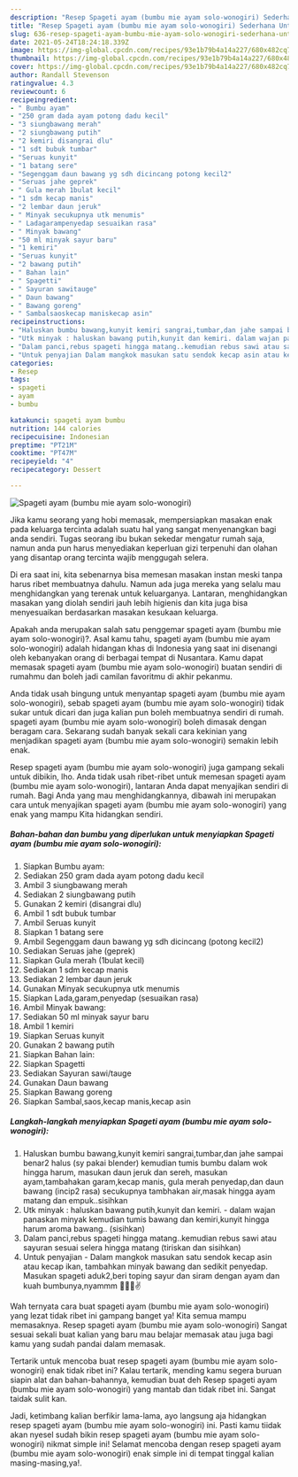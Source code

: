 ```yaml
---
description: "Resep Spageti ayam (bumbu mie ayam solo-wonogiri) Sederhana Untuk Jualan"
title: "Resep Spageti ayam (bumbu mie ayam solo-wonogiri) Sederhana Untuk Jualan"
slug: 636-resep-spageti-ayam-bumbu-mie-ayam-solo-wonogiri-sederhana-untuk-jualan
date: 2021-05-24T18:24:18.339Z
image: https://img-global.cpcdn.com/recipes/93e1b79b4a14a227/680x482cq70/spageti-ayam-bumbu-mie-ayam-solo-wonogiri-foto-resep-utama.jpg
thumbnail: https://img-global.cpcdn.com/recipes/93e1b79b4a14a227/680x482cq70/spageti-ayam-bumbu-mie-ayam-solo-wonogiri-foto-resep-utama.jpg
cover: https://img-global.cpcdn.com/recipes/93e1b79b4a14a227/680x482cq70/spageti-ayam-bumbu-mie-ayam-solo-wonogiri-foto-resep-utama.jpg
author: Randall Stevenson
ratingvalue: 4.3
reviewcount: 6
recipeingredient:
- " Bumbu ayam"
- "250 gram dada ayam potong dadu kecil"
- "3 siungbawang merah"
- "2 siungbawang putih"
- "2 kemiri disangrai dlu"
- "1 sdt bubuk tumbar"
- "Seruas kunyit"
- "1 batang sere"
- "Segenggam daun bawang yg sdh dicincang potong kecil2"
- "Seruas jahe geprek"
- " Gula merah 1bulat kecil"
- "1 sdm kecap manis"
- "2 lembar daun jeruk"
- " Minyak secukupnya utk menumis"
- " Ladagarampenyedap sesuaikan rasa"
- " Minyak bawang"
- "50 ml minyak sayur baru"
- "1 kemiri"
- "Seruas kunyit"
- "2 bawang putih"
- " Bahan lain"
- " Spagetti"
- " Sayuran sawitauge"
- " Daun bawang"
- " Bawang goreng"
- " Sambalsaoskecap maniskecap asin"
recipeinstructions:
- "Haluskan bumbu bawang,kunyit kemiri sangrai,tumbar,dan jahe sampai benar2 halus (sy pakai blender) kemudian tumis bumbu dalam wok hingga harum, masukan daun jeruk dan sereh, masukan ayam,tambahakan garam,kecap manis, gula merah penyedap,dan daun bawang (incip2 rasa) secukupnya tambhakan air,masak hingga ayam matang dan empuk..sisihkan"
- "Utk minyak : haluskan bawang putih,kunyit dan kemiri. dalam wajan panaskan minyak kemudian tumis bawang dan kemiri,kunyit hingga harum aroma bawang.. (sisihkan)"
- "Dalam panci,rebus spageti hingga matang..kemudian rebus sawi atau sayuran sesuai selera hingga matang (tiriskan dan sisihkan)"
- "Untuk penyajian Dalam mangkok masukan satu sendok kecap asin atau kecap ikan, tambahkan minyak bawang dan sedikit penyedap. Masukan spageti aduk2,beri toping sayur dan siram dengan ayam dan kuah bumbunya,nyammm 🤤🤤😚✌️"
categories:
- Resep
tags:
- spageti
- ayam
- bumbu

katakunci: spageti ayam bumbu 
nutrition: 144 calories
recipecuisine: Indonesian
preptime: "PT21M"
cooktime: "PT47M"
recipeyield: "4"
recipecategory: Dessert

---
```



![Spageti ayam (bumbu mie ayam solo-wonogiri)](https://img-global.cpcdn.com/recipes/93e1b79b4a14a227/680x482cq70/spageti-ayam-bumbu-mie-ayam-solo-wonogiri-foto-resep-utama.jpg)

Jika kamu seorang yang hobi memasak, mempersiapkan masakan enak pada keluarga tercinta adalah suatu hal yang sangat menyenangkan bagi anda sendiri. Tugas seorang ibu bukan sekedar mengatur rumah saja, namun anda pun harus menyediakan keperluan gizi terpenuhi dan olahan yang disantap orang tercinta wajib menggugah selera.

Di era  saat ini, kita sebenarnya bisa memesan masakan instan meski tanpa harus ribet membuatnya dahulu. Namun ada juga mereka yang selalu mau menghidangkan yang terenak untuk keluarganya. Lantaran, menghidangkan masakan yang diolah sendiri jauh lebih higienis dan kita juga bisa menyesuaikan berdasarkan masakan kesukaan keluarga. 



Apakah anda merupakan salah satu penggemar spageti ayam (bumbu mie ayam solo-wonogiri)?. Asal kamu tahu, spageti ayam (bumbu mie ayam solo-wonogiri) adalah hidangan khas di Indonesia yang saat ini disenangi oleh kebanyakan orang di berbagai tempat di Nusantara. Kamu dapat memasak spageti ayam (bumbu mie ayam solo-wonogiri) buatan sendiri di rumahmu dan boleh jadi camilan favoritmu di akhir pekanmu.

Anda tidak usah bingung untuk menyantap spageti ayam (bumbu mie ayam solo-wonogiri), sebab spageti ayam (bumbu mie ayam solo-wonogiri) tidak sukar untuk dicari dan juga kalian pun boleh membuatnya sendiri di rumah. spageti ayam (bumbu mie ayam solo-wonogiri) boleh dimasak dengan beragam cara. Sekarang sudah banyak sekali cara kekinian yang menjadikan spageti ayam (bumbu mie ayam solo-wonogiri) semakin lebih enak.

Resep spageti ayam (bumbu mie ayam solo-wonogiri) juga gampang sekali untuk dibikin, lho. Anda tidak usah ribet-ribet untuk memesan spageti ayam (bumbu mie ayam solo-wonogiri), lantaran Anda dapat menyajikan sendiri di rumah. Bagi Anda yang mau menghidangkannya, dibawah ini merupakan cara untuk menyajikan spageti ayam (bumbu mie ayam solo-wonogiri) yang enak yang mampu Kita hidangkan sendiri.

<!--inarticleads1-->

##### Bahan-bahan dan bumbu yang diperlukan untuk menyiapkan Spageti ayam (bumbu mie ayam solo-wonogiri):

1. Siapkan  Bumbu ayam:
1. Sediakan 250 gram dada ayam potong dadu kecil
1. Ambil 3 siungbawang merah
1. Sediakan 2 siungbawang putih
1. Gunakan 2 kemiri (disangrai dlu)
1. Ambil 1 sdt bubuk tumbar
1. Ambil Seruas kunyit
1. Siapkan 1 batang sere
1. Ambil Segenggam daun bawang yg sdh dicincang (potong kecil2)
1. Sediakan Seruas jahe (geprek)
1. Siapkan  Gula merah (1bulat kecil)
1. Sediakan 1 sdm kecap manis
1. Sediakan 2 lembar daun jeruk
1. Gunakan  Minyak secukupnya utk menumis
1. Siapkan  Lada,garam,penyedap (sesuaikan rasa)
1. Ambil  Minyak bawang:
1. Sediakan 50 ml minyak sayur baru
1. Ambil 1 kemiri
1. Siapkan Seruas kunyit
1. Gunakan 2 bawang putih
1. Siapkan  Bahan lain:
1. Siapkan  Spagetti
1. Sediakan  Sayuran sawi/tauge
1. Gunakan  Daun bawang
1. Siapkan  Bawang goreng
1. Siapkan  Sambal,saos,kecap manis,kecap asin




<!--inarticleads2-->

##### Langkah-langkah menyiapkan Spageti ayam (bumbu mie ayam solo-wonogiri):

1. Haluskan bumbu bawang,kunyit kemiri sangrai,tumbar,dan jahe sampai benar2 halus (sy pakai blender) kemudian tumis bumbu dalam wok hingga harum, masukan daun jeruk dan sereh, masukan ayam,tambahakan garam,kecap manis, gula merah penyedap,dan daun bawang (incip2 rasa) secukupnya tambhakan air,masak hingga ayam matang dan empuk..sisihkan
1. Utk minyak : haluskan bawang putih,kunyit dan kemiri. - dalam wajan panaskan minyak kemudian tumis bawang dan kemiri,kunyit hingga harum aroma bawang.. (sisihkan)
1. Dalam panci,rebus spageti hingga matang..kemudian rebus sawi atau sayuran sesuai selera hingga matang (tiriskan dan sisihkan)
1. Untuk penyajian - Dalam mangkok masukan satu sendok kecap asin atau kecap ikan, tambahkan minyak bawang dan sedikit penyedap. Masukan spageti aduk2,beri toping sayur dan siram dengan ayam dan kuah bumbunya,nyammm 🤤🤤😚✌️




Wah ternyata cara buat spageti ayam (bumbu mie ayam solo-wonogiri) yang lezat tidak ribet ini gampang banget ya! Kita semua mampu memasaknya. Resep spageti ayam (bumbu mie ayam solo-wonogiri) Sangat sesuai sekali buat kalian yang baru mau belajar memasak atau juga bagi kamu yang sudah pandai dalam memasak.

Tertarik untuk mencoba buat resep spageti ayam (bumbu mie ayam solo-wonogiri) enak tidak ribet ini? Kalau tertarik, mending kamu segera buruan siapin alat dan bahan-bahannya, kemudian buat deh Resep spageti ayam (bumbu mie ayam solo-wonogiri) yang mantab dan tidak ribet ini. Sangat taidak sulit kan. 

Jadi, ketimbang kalian berfikir lama-lama, ayo langsung aja hidangkan resep spageti ayam (bumbu mie ayam solo-wonogiri) ini. Pasti kamu tiidak akan nyesel sudah bikin resep spageti ayam (bumbu mie ayam solo-wonogiri) nikmat simple ini! Selamat mencoba dengan resep spageti ayam (bumbu mie ayam solo-wonogiri) enak simple ini di tempat tinggal kalian masing-masing,ya!.

